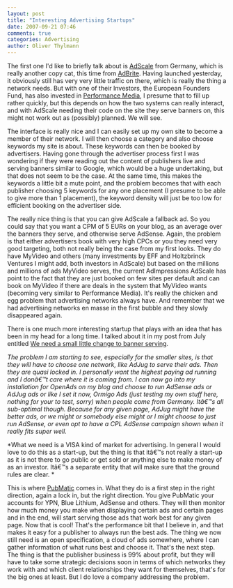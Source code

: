 ```yaml
---
layout: post
title: "Interesting Advertising Startups"
date: 2007-09-21 07:46
comments: true
categories: Advertising
author: Oliver Thylmann
---
```









The first one I'd like to briefly talk about is [AdScale](http://adscale.de/) from Germany, which is really another copy cat, this time from [AdBrite](http://adbrite.com/). Having launched yesterday, it obviously still has very very little traffic on there, which is really the thing a network needs. But with one of their Investors, the European Founders Fund, has also invested in [Performance Media](http://www.performance-media.de/Start.do), I presume that to fill up rather quickly, but this depends on how the two systems can really interact, and with AdScale needing their code on the site they serve banners on, this might not work out as (possibly) planned. We will see.

The interface is really nice and I can easily set up my own site to become a member of their network. I will then choose a category and also choose keywords my site is about. These keywords can then be booked by advertisers. Having gone through the advertiser process first I was wondering if they were reading out the content of publishers live and serving banners similar to Google, which would be a huge undertaking, but that does not seem to be the case. At the same time, this makes the keywords a little bit a mute point, and the problem becomes that with each publisher choosing 5 keywords for any one placement (I presume to be able to give more than 1 placement), the keyword density will just be too low for efficient booking on the advertiser side.

The really nice thing is that you can give AdScale a fallback ad. So you could say that you want a CPM of 5 EURs on your blog, as an average over the banners they serve, and otherwise serve AdSense. Again, the problem is that either advertisers book with very high CPCs or you they need very good targeting, both not really being the case from my first looks. They do have MyVideo and others (many investments by EFF and Holtzbrinck Ventures I might add, both investors in AdScale) but based on the millions and millions of ads MyVideo serves, the current AdImpressions AdScale has point to the fact that they are just booked on few sites per default and can book on MyVideo if there are deals in the system that MyVideo wants (becoming very similar to Performance Media). It's really the chicken and egg problem that advertising networks always have. And remember that we had advertising networks en masse in the first bubble and they slowly disappeared again.

There is one much more interesting startup that plays with an idea that has been in my head for a long time. I talked about it in my post from July entitled [We need a small little change to banner serving](http://blog.thylmann.net/2007/07/03/we-need-a-small-little-change-to-banner-serving/).

*The problem I am starting to see, especially for the smaller sites, is that they will have to choose one network, like AdJug to serve their ads. Then they are quasi locked in. I personally want the highest paying ad running and I donâ€™t care where it is coming from. I can now go into my installation for OpenAds on my blog and choose to run AdSense ads or AdJug ads or like I set it now, Ormigo Ads (just testing my own stuff here, nothing for your to test, sorry) when people come from Germany. Itâ€™s all sub-optimal though. Because for any given page, AdJug might have the better ads, or we might or somebody else might or I might choose to just run AdSense, or even opt to have a CPL AdSense campaign shown when it really fits super well.*

*What we need is a VISA kind of market for advertising. In general I would love to do this as a start-up, but the thing is that itâ€™s not really a start-up as it is not there to go public or get sold or anything else to make money of as an investor. Itâ€™s a separate entity that will make sure that the ground rules are clear. *

This is where [PubMatic](http://www.pubmatic.com/) comes in. What they do is a first step in the right direction, again a lock in, but the right direction. You give PubMatic your accounts for YPN, Blue Lithium, AdSense and others. They will then monitor how much money you make when displaying certain ads and certain pages and in the end, will start serving those ads that work best for any given page. Now that is cool! That's the performance bit that I believe in, and that makes it easy for a publisher to always run the best ads. The thing we now still need is an open specification, a cloud of ads somewhere, where I can gather information of what runs best and choose it. That's the next step. The thing is that the publisher business is 99% about profit, but they will have to take some strategic decisions soon in terms of which networks they work with and which client relationships they want for themselves, that's for the big ones at least. But I do love a company addressing the problem.



